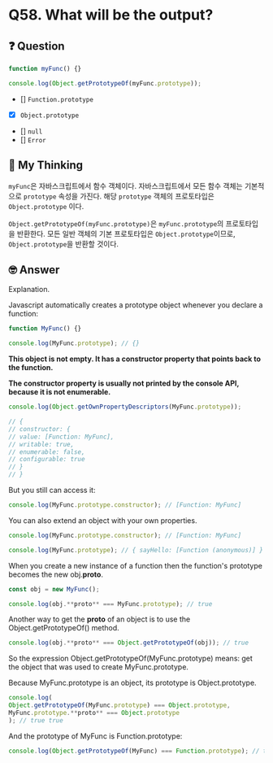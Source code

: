 # Q58. What will be the output?

## ❓ Question

```js
function myFunc() {}

console.log(Object.getPrototypeOf(myFunc.prototype));
```

- [] `Function.prototype`
- [x] `Object.prototype`
- [] `null`
- [] `Error`

## 🤔 My Thinking

`myFunc`은 자바스크립트에서 함수 객체이다. 자바스크립트에서 모든 함수 객체는 기본적으로 `prototype` 속성을 가진다. 해당 `prototype` 객체의 프로토타입은
`Object.prototype` 이다.

`Object.getPrototypeOf(myFunc.prototype)`은 `myFunc.prototype`의 프로토타입을 반환한다. 모든 일반 객체의 기본 프로토타입은 `Object.prototype`이므로,
`Object.prototype`을 반환할 것이다.

## 🤓 Answer

Explanation.

Javascript automatically creates a prototype object whenever you declare a function:

```js
function MyFunc() {}

console.log(MyFunc.prototype); // {}
```

**This object is not empty. It has a constructor property that points back to the function.**

**The constructor property is usually not printed by the console API, because it is not enumerable.**

```js
console.log(Object.getOwnPropertyDescriptors(MyFunc.prototype));

// {
// constructor: {
// value: [Function: MyFunc],
// writable: true,
// enumerable: false,
// configurable: true
// }
// }
```

But you still can access it:

```js
console.log(MyFunc.prototype.constructor); // [Function: MyFunc]
```

You can also extend an object with your own properties.

```js
console.log(MyFunc.prototype.constructor); // [Function: MyFunc]
```

```js
console.log(MyFunc.prototype); // { sayHello: [Function (anonymous)] }
```

When you create a new instance of a function then the function's prototype becomes the new obj.**proto**.

```js
const obj = new MyFunc();

console.log(obj.**proto** === MyFunc.prototype); // true
```

Another way to get the **proto** of an object is to use the Object.getPrototypeOf() method.

```js
console.log(obj.**proto** === Object.getPrototypeOf(obj)); // true
```

So the expression Object.getPrototypeOf(MyFunc.prototype) means: get the object that was used to create MyFunc.prototype.

Because MyFunc.prototype is an object, its prototype is Object.prototype.

```js
console.log(
Object.getPrototypeOf(MyFunc.prototype) === Object.prototype,
MyFunc.prototype.**proto** === Object.prototype
); // true true
```

And the prototype of MyFunc is Function.prototype:

```js
console.log(Object.getPrototypeOf(MyFunc) === Function.prototype); // true
```
